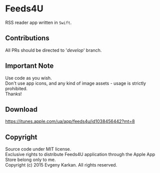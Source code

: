 Feeds4U
===========

RSS reader app written in `Swift`.

## Contributions
All PRs should be directed to '_develop_' branch.

## Important Note      
Use code as you wish.   
Don't use app icons, and any kind of image assets - usage is strictly prohibited.    
Thanks! 

## Download
https://itunes.apple.com/ua/app/feeds4u/id1038456442?mt=8

## Copyright
Source code under MIT license.  
Exclusive rights to distribute Feeds4U application through the Apple App Store belong only to me.    
Copyright (c) 2015 Evgeny Karkan. All rights reserved.
